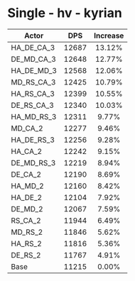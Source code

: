 # Single - hv - kyrian
| Actor | DPS | Increase |
|---|:---:|:---:|
|HA_DE_CA_3|12687|13.12%|
|DE_MD_CA_3|12648|12.77%|
|HA_DE_MD_3|12568|12.06%|
|MD_RS_CA_3|12425|10.79%|
|HA_RS_CA_3|12399|10.55%|
|DE_RS_CA_3|12340|10.03%|
|HA_MD_RS_3|12311|9.77%|
|MD_CA_2|12277|9.46%|
|HA_DE_RS_3|12256|9.28%|
|HA_CA_2|12242|9.15%|
|DE_MD_RS_3|12219|8.94%|
|DE_CA_2|12190|8.69%|
|HA_MD_2|12160|8.42%|
|HA_DE_2|12104|7.92%|
|DE_MD_2|12067|7.59%|
|RS_CA_2|11944|6.49%|
|MD_RS_2|11846|5.62%|
|HA_RS_2|11816|5.36%|
|DE_RS_2|11767|4.91%|
|Base|11215|0.00%|

